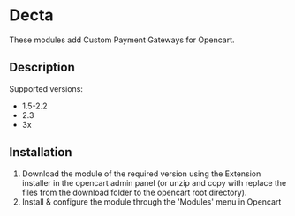 # Decta
These modules add Custom Payment Gateways for Opencart. 

## Description
Supported versions:   
 - 1.5-2.2  
 - 2.3  
 - 3x   

## Installation

1. Download the module of the required version using the Extension installer in the opencart admin panel 
(or unzip and copy with replace the files from the download folder to the opencart root directory).
2. Install & configure the module through the 'Modules' menu in Opencart
